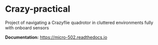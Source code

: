 # Crazy-practical
Project of navigating a Crazyflie quadrotor in cluttered environments fully with onboard sensors

**Documentation:** https://micro-502.readthedocs.io